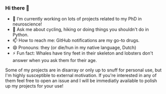 ### Hi there 👋

- 🔭 I’m currently working on lots of projects related to my PhD in neuroscience!
- 💬 Ask me about cycling, hiking or doing things you shouldn't do in Python.
- 📫 How to reach me: GitHub notifications are my go-to drugs.
- 😄 Pronouns: they (or die/hun in my native language, Dutch)
- ⚡ Fun fact: Whales have tiny feet in their skeleton and lobsters don't answer when you ask them for their age.

Some of my projects are in disarray or only up to snuff for personal use, but I'm highly susceptible to external motivation. If you're interested in any of them feel free to open an issue and I will be immediatly available to polish up my projects for your use!
